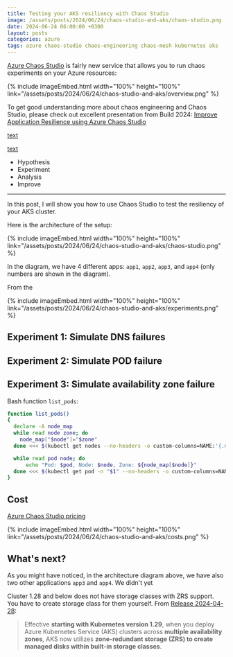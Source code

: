 ```yaml
---
title: Testing your AKS resiliency with Chaos Studio
image: /assets/posts/2024/06/24/chaos-studio-and-aks/chaos-studio.png
date: 2024-06-24 06:00:00 +0300
layout: posts
categories: azure
tags: azure chaos-studio chaos-engineering chaos-mesh kubernetes aks
---
```


[Azure Chaos Studio](https://learn.microsoft.com/en-us/azure/chaos-studio/chaos-studio-overview)
is fairly new service that allows you to run chaos experiments on your Azure resources:

{% include imageEmbed.html width="100%" height="100%" link="/assets/posts/2024/06/24/chaos-studio-and-aks/overview.png" %}

To get good understanding more about chaos engineering and Chaos Studio,
please check out excellent presentation from Build 2024: [Improve Application Resilience using Azure Chaos Studio](https://build.microsoft.com/en-US/sessions/5723eeff-0b6b-4dee-b35b-dd8f3f40c5b2)


[text](https://en.wikipedia.org/wiki/Chaos_engineering)

[text](https://principlesofchaos.org/)

- Hypothesis
- Experiment
- Analysis
- Improve
---

In this post, I will show you how to use Chaos Studio to test the resiliency of your AKS cluster.

Here is the architecture of the setup:

{% include imageEmbed.html width="100%" height="100%" link="/assets/posts/2024/06/24/chaos-studio-and-aks/chaos-studio.png" %}


In the diagram, we have 4 different apps: `app1`, `app2`, `app3`, and `app4` (only numbers are shown in the diagram).

From the 


{% include imageEmbed.html width="100%" height="100%" link="/assets/posts/2024/06/24/chaos-studio-and-aks/experiments.png" %}

## Experiment 1: Simulate DNS failures

## Experiment 2: Simulate POD failure

## Experiment 3: Simulate availability zone failure

Bash function `list_pods`:

```bash
function list_pods()
{
  declare -A node_map
  while read node zone; do
    node_map["$node"]="$zone"
  done <<< $(kubectl get nodes --no-headers -o custom-columns=NAME:'{.metadata.name}',ZONE:'{metadata.labels.topology\.kubernetes\.io/zone}')

  while read pod node; do
      echo "Pod: $pod, Node: $node, Zone: ${node_map[$node]}"
  done <<< $(kubectl get pod -n "$1" --no-headers -o custom-columns=NAME:'{.metadata.name}',NODE:'{.spec.nodeName}')
}
```

## Cost

[Azure Chaos Studio pricing](https://azure.microsoft.com/en-us/pricing/details/chaos-studio/)

{% include imageEmbed.html width="100%" height="100%" link="/assets/posts/2024/06/24/chaos-studio-and-aks/costs.png" %}

## What's next?

As you might have noticed, in the architecture diagram above, we have also two other applications `app3` and `app4`.
We didn't yet 

Cluster 1.28 and below does not have storage classes with ZRS support. You have to create storage class for them yourself.
From [Release 2024-04-28](https://github.com/Azure/AKS/releases/tag/2024-04-28):

> Effective **starting with Kubernetes version 1.29**,
> when you deploy Azure Kubernetes Service (AKS) clusters across **multiple availability zones**,
> AKS now utilizes **zone-redundant storage (ZRS) to create managed disks within built-in storage classes**. 
